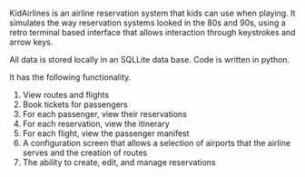 KidAirlines is an airline reservation system that kids can use when playing.  It simulates the way reservation systems looked in the 80s and 90s, using a retro terminal based interface that allows interaction through keystrokes and arrow keys.

All data is stored locally in an SQLLite data base.  Code is written in python.

It has the following functionality.

1. View routes and flights
2. Book tickets for passengers
3. For each passenger, view their reservations
4. For each reservation, view the itinerary
5. For each flight, view the passenger manifest
6. A configuration screen that allows a selection of airports that the airline serves and the creation of routes
7. The ability to create, edit, and manage reservations
